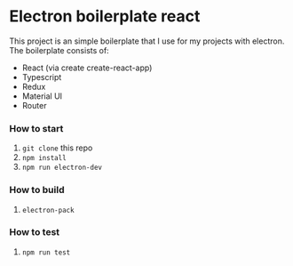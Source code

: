 # Electron boilerplate react

This project is an simple boilerplate that I use for my projects with electron. The boilerplate consists of:

- React (via create create-react-app)
- Typescript
- Redux
- Material UI
- Router

### How to start

1. `git clone` this repo
2. `npm install`
3. `npm run electron-dev`

### How to build

1. `electron-pack`

### How to test

1. `npm run test`
